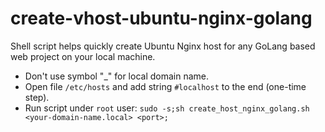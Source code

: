 # create-vhost-ubuntu-nginx-golang

Shell script helps quickly create Ubuntu Nginx host for any GoLang based web project on your local machine.

- Don't use symbol "_" for local domain name.
- Open file `/etc/hosts` and add string `#localhost` to the end (one-time step).
- Run script under `root` user: `sudo -s;sh create_host_nginx_golang.sh <your-domain-name.local> <port>;`
